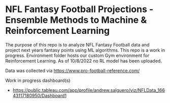 # NFL Fantasy Football Projections - Ensemble Methods to Machine & Reinforcement Learning

The purpose of this repo is to analyze NFL Fantasy Football data and project next years fantasy points using ML algorithms. This repo is a work in progress. Environment folder hosts our custom Gym environment for Reinforcement Learning. As of 10/8/2022 no RL model has been uploaded.

Data was collected via https://www.pro-football-reference.com/

Work in progress dashboard(s)
- https://public.tableau.com/app/profile/andrew.salguero/viz/NFLData_16643117180950/Dashboard1
